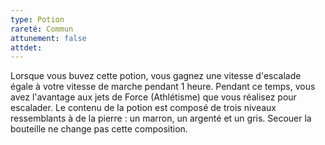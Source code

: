 ```yaml
---
type: Potion
rareté: Commun
attunement: false
attdet:
---
```

Lorsque vous buvez cette potion, vous gagnez une vitesse d'escalade égale à votre vitesse de marche pendant 1 heure. Pendant ce temps, vous avez l'avantage aux jets de Force (Athlétisme) que vous réalisez pour escalader. Le contenu de la potion est composé de trois niveaux ressemblants à de la pierre : un marron, un argenté et un gris. Secouer la bouteille ne change pas cette composition.